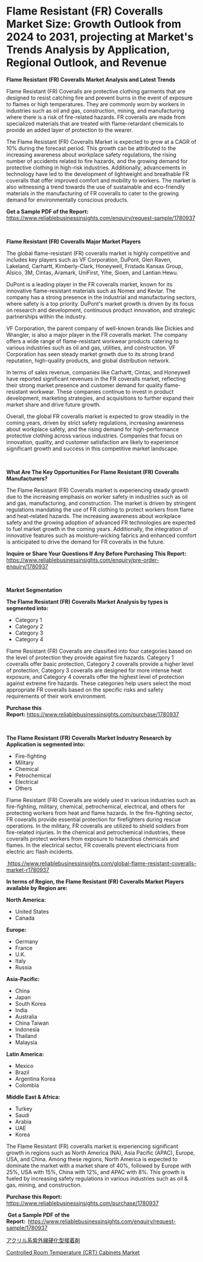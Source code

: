 <p><h1>Flame Resistant (FR) Coveralls Market Size: Growth Outlook from 2024 to 2031, projecting at Market's Trends Analysis by Application, Regional Outlook, and Revenue</h1></p><p><strong>Flame Resistant (FR) Coveralls Market Analysis and Latest Trends</strong></p>
<p><p>Flame Resistant (FR) Coveralls are protective clothing garments that are designed to resist catching fire and prevent burns in the event of exposure to flames or high temperatures. They are commonly worn by workers in industries such as oil and gas, construction, mining, and manufacturing where there is a risk of fire-related hazards. FR coveralls are made from specialized materials that are treated with flame-retardant chemicals to provide an added layer of protection to the wearer.</p><p>The Flame Resistant (FR) Coveralls Market is expected to grow at a CAGR of 10% during the forecast period. This growth can be attributed to the increasing awareness about workplace safety regulations, the rising number of accidents related to fire hazards, and the growing demand for protective clothing in high-risk industries. Additionally, advancements in technology have led to the development of lightweight and breathable FR coveralls that offer improved comfort and mobility to workers. The market is also witnessing a trend towards the use of sustainable and eco-friendly materials in the manufacturing of FR coveralls to cater to the growing demand for environmentally conscious products.</p></p>
<p><strong>Get a Sample PDF of the Report:&nbsp;</strong> <a href="https://www.reliablebusinessinsights.com/enquiry/request-sample/1780937">https://www.reliablebusinessinsights.com/enquiry/request-sample/1780937</a></p>
<p>&nbsp;</p>
<p><strong>Flame Resistant (FR) Coveralls Major Market Players</strong></p>
<p><p>The global flame-resistant (FR) coveralls market is highly competitive and includes key players such as VF Corporation, DuPont, Glen Raven, Lakeland, Carhartt, Kimberly-Clark, Honeywell, Fristads Kansas Group, Alsico, 3M, Cintas, Aramark, UniFirst, Yihe, Sioen, and Lantian Hewu. </p><p>DuPont is a leading player in the FR coveralls market, known for its innovative flame-resistant materials such as Nomex and Kevlar. The company has a strong presence in the industrial and manufacturing sectors, where safety is a top priority. DuPont's market growth is driven by its focus on research and development, continuous product innovation, and strategic partnerships within the industry. </p><p>VF Corporation, the parent company of well-known brands like Dickies and Wrangler, is also a major player in the FR coveralls market. The company offers a wide range of flame-resistant workwear products catering to various industries such as oil and gas, utilities, and construction. VF Corporation has seen steady market growth due to its strong brand reputation, high-quality products, and global distribution network.</p><p>In terms of sales revenue, companies like Carhartt, Cintas, and Honeywell have reported significant revenues in the FR coveralls market, reflecting their strong market presence and customer demand for quality flame-resistant workwear. These companies continue to invest in product development, marketing strategies, and acquisitions to further expand their market share and drive future growth.</p><p>Overall, the global FR coveralls market is expected to grow steadily in the coming years, driven by strict safety regulations, increasing awareness about workplace safety, and the rising demand for high-performance protective clothing across various industries. Companies that focus on innovation, quality, and customer satisfaction are likely to experience significant growth and success in this competitive market landscape.</p></p>
<p>&nbsp;</p>
<p><strong>What Are The Key Opportunities For Flame Resistant (FR) Coveralls Manufacturers?</strong></p>
<p><p>The Flame Resistant (FR) Coveralls market is experiencing steady growth due to the increasing emphasis on worker safety in industries such as oil and gas, manufacturing, and construction. The market is driven by stringent regulations mandating the use of FR clothing to protect workers from flame and heat-related hazards. The increasing awareness about workplace safety and the growing adoption of advanced FR technologies are expected to fuel market growth in the coming years. Additionally, the integration of innovative features such as moisture-wicking fabrics and enhanced comfort is anticipated to drive the demand for FR coveralls in the future.</p></p>
<p><strong>Inquire or Share Your Questions If Any Before Purchasing This Report:</strong> <a href="https://www.reliablebusinessinsights.com/enquiry/pre-order-enquiry/1780937">https://www.reliablebusinessinsights.com/enquiry/pre-order-enquiry/1780937</a></p>
<p>&nbsp;</p>
<p><strong>Market Segmentation</strong></p>
<p><strong>The Flame Resistant (FR) Coveralls Market Analysis by types is segmented into:</strong></p>
<p><ul><li>Category 1</li><li>Category 2</li><li>Category 3</li><li>Category 4</li></ul></p>
<p><p>Flame Resistant (FR) Coveralls are classified into four categories based on the level of protection they provide against fire hazards. Category 1 coveralls offer basic protection, Category 2 coveralls provide a higher level of protection, Category 3 coveralls are designed for more intense heat exposure, and Category 4 coveralls offer the highest level of protection against extreme fire hazards. These categories help users select the most appropriate FR coveralls based on the specific risks and safety requirements of their work environment.</p></p>
<p><strong>Purchase this Report:&nbsp;</strong><a href="https://www.reliablebusinessinsights.com/purchase/1780937">https://www.reliablebusinessinsights.com/purchase/1780937</a></p>
<p>&nbsp;</p>
<p><strong>The Flame Resistant (FR) Coveralls Market Industry Research by Application is segmented into:</strong></p>
<p><ul><li>Fire-fighting</li><li>Military</li><li>Chemical</li><li>Petrochemical</li><li>Electrical</li><li>Others</li></ul></p>
<p><p>Flame Resistant (FR) Coveralls are widely used in various industries such as fire-fighting, military, chemical, petrochemical, electrical, and others for protecting workers from heat and flame hazards. In the fire-fighting sector, FR coveralls provide essential protection for firefighters during rescue operations. In the military, FR coveralls are utilized to shield soldiers from fire-related injuries. In the chemical and petrochemical industries, these coveralls protect workers from exposure to hazardous chemicals and flames. In the electrical sector, FR coveralls prevent electricians from electric arc flash incidents.</p></p>
<p><a href="https://www.reliablebusinessinsights.com/global-flame-resistant-coveralls-market-r1780937">&nbsp;https://www.reliablebusinessinsights.com/global-flame-resistant-coveralls-market-r1780937</a></p>
<p><strong>In terms of Region, the Flame Resistant (FR) Coveralls Market Players available by Region are:</strong></p>
<p>
    <p> <strong> North America: </strong>
        <ul>
            <li>United States</li>
            <li>Canada</li>
        </ul>
        </p> 
    <p> <strong> Europe: </strong>
        <ul>
            <li>Germany</li>
            <li>France</li>
            <li>U.K.</li>
            <li>Italy</li>
            <li>Russia</li>
        </ul>
        </p> 
    <p> <strong> Asia-Pacific: </strong>
        <ul>
            <li>China</li>
            <li>Japan</li>
            <li>South Korea</li>
            <li>India</li>
            <li>Australia</li>
            <li>China Taiwan</li>
            <li>Indonesia</li>
            <li>Thailand</li>
            <li>Malaysia</li>
        </ul>
        </p> 
    <p> <strong> Latin America: </strong>
        <ul>
            <li>Mexico</li>
            <li>Brazil</li>
            <li>Argentina Korea</li>
            <li>Colombia</li>
        </ul>
        </p> 
    <p> <strong> Middle East & Africa: </strong>
        <ul>
            <li>Turkey</li>
            <li>Saudi</li>
            <li>Arabia</li>
            <li>UAE</li>
            <li>Korea</li>
        </ul>
    </p>
    </p>
<p><p>The Flame Resistant (FR) coveralls market is experiencing significant growth in regions such as North America (NA), Asia Pacific (APAC), Europe, USA, and China. Among these regions, North America is expected to dominate the market with a market share of 40%, followed by Europe with 25%, USA with 15%, China with 12%, and APAC with 8%. This growth is fueled by increasing safety regulations in various industries such as oil & gas, mining, and construction.</p></p>
<p><strong>Purchase this Report: </strong><a href="https://www.reliablebusinessinsights.com/purchase/1780937">https://www.reliablebusinessinsights.com/purchase/1780937</a></p>
<p>&nbsp;<strong>Get a Sample PDF of the Report:&nbsp;&nbsp;</strong><a href="https://www.reliablebusinessinsights.com/enquiry/request-sample/1780937">https://www.reliablebusinessinsights.com/enquiry/request-sample/1780937</a></p>
<p><strong></strong></p>
<p><p><a href="https://github.com/sghwr779811674/Market-Research-Report-List-2/blob/main/3440517145140.md">アクリル系紫外線硬化型接着剤</a></p><p><a href="https://view.publitas.com/reportprime-1/controlled-room-temperature-crt-cabinets-market-global-market-insights-and-sales-trends-2024-to-2031/">Controlled Room Temperature (CRT) Cabinets Market</a></p></p>